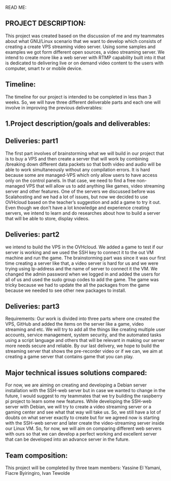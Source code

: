 READ ME:

## PROJECT DESCRIPTION:
	
This project was created based on the discussion of me and my teammates about what GNU/Linux scenario that we want to develop which consists of creating a create VPS streaming video server. Using some samples and examples we got form different open sources, a video streaming server. We intend to create more like a web server with RTMP capability built into it that is dedicated to delivering live or on demand video content to the users with computer, smart tv or mobile device.


## Timeline: 

The timeline for our project is intended to be completed in less than 3 weeks. So, we will have three different deliverable parts and each one will involve in improving the previous deliverables:

## 1.Project description/goals and deliverables:
## Deliveries: part1

The first part involves of brainstorming what we will build in our project that is to buy a VPS and then create a server that will work by combining /breaking down different data packets so that both video and audio will be able to work simultaneously without any compilation errors. It is hard because some are managed-VPS which only allow users to have access only on the control panels. In that case, we need to find a free non-managed VPS that will allow us to add anything like games, video streaming server and other features. One of the servers we discussed before was Scalahosting and we had a lot of issues, but now we decided to use OVHcloud based on the teacher’s suggestion and add a game to try it out. Even though we don't have a lot knowledge and experience creating servers, we intend to learn and do researches about how to build a server that will be able to store, display videos. 

## Deliveries: part2
we intend to build the VPS in the OVHcloud. We added a game to test if our server is working and we used the SSH key to connect it to the out VM machine and run the game. The brainstorming part was since it was our first time creating a server like that, a video server is hard for us and we were trying using Ip-address and the name of server to connect it the VM. We changed the admin password when we logged in and added the users for all of us and used the sudo group codes to add the game. The game was tricky because we had to update the all the packages from the game because we needed to see other new packages to install.  

## Deliveries: part3
Requirements: Our work is divided into three parts where one created the VPS, GitHub and added the items on the server like a game, video streaming and etc. We will try to add all the things like creating multiple user accounts, service management, system security, and the automated tasks using a script language and others that will be relevant in making our server more needs secure and reliable. By our last delivery, we hope to build the streaming server that shows the pre-recorder video or if we can, we aim at creating a game server that contains game that you can play. 



## Major technical issues solutions compared:
 
For now, we are aiming on creating and developing a Debian server installation with the SSH-web server but in case we wanted to change in the future, I would suggest to my teammates that we try building the raspberry pi project to learn some new features. While developing the SSH-web server with Debian, we will try to create a video streaming server or a gaming center and see what that way will take us. So, we still have a lot of doubts on what server exactly to create but for we agreed now is starting with the SSH-web server and later create the video-streaming server inside our Linux VM. So, for now, we will aim on comparing different web servers with ours so that we can develop a perfect working and excellent server that can be developed into an advance server in the future.


## Team composition: 

This project will be completed by three team members: Yassine El Yamani, Fiacre Byiringiro, Ivan Tewolde 
